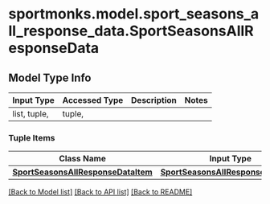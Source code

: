 # sportmonks.model.sport_seasons_all_response_data.SportSeasonsAllResponseData

## Model Type Info
Input Type | Accessed Type | Description | Notes
------------ | ------------- | ------------- | -------------
list, tuple,  | tuple,  |  | 

### Tuple Items
Class Name | Input Type | Accessed Type | Description | Notes
------------- | ------------- | ------------- | ------------- | -------------
[**SportSeasonsAllResponseDataItem**](SportSeasonsAllResponseDataItem.md) | [**SportSeasonsAllResponseDataItem**](SportSeasonsAllResponseDataItem.md) | [**SportSeasonsAllResponseDataItem**](SportSeasonsAllResponseDataItem.md) |  | 

[[Back to Model list]](../../README.md#documentation-for-models) [[Back to API list]](../../README.md#documentation-for-api-endpoints) [[Back to README]](../../README.md)

